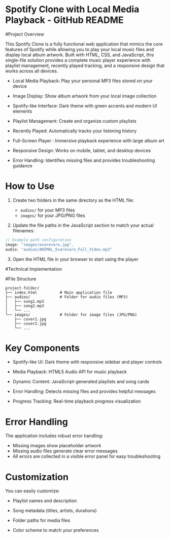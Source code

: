 # Spotify Clone with Local Media Playback - GitHub README

#Project Overview

This Spotify Clone is a fully functional web application that mimics the core features of Spotify while allowing you to play your local music files and display local album artwork. Built with HTML, CSS, and JavaScript, this single-file solution provides a complete music player experience with playlist management, recently played tracking, and a responsive design that works across all devices.




- Local Media Playback: Play your personal MP3 files stored on your device

- Image Display: Show album artwork from your local image collection

- Spotify-like Interface: Dark theme with green accents and modern UI elements

- Playlist Management: Create and organize custom playlists

- Recently Played: Automatically tracks your listening history

- Full-Screen Player : Immersive playback experience with large album art

- Responsive Design: Works on mobile, tablet, and desktop devices

- Error Handling: Identifies missing files and provides troubleshooting guidance

# How to Use

1. Create two folders in the same directory as the HTML file:
   - `audios/` for your MP3 files
   - `images/` for your JPG/PNG files

2. Update the file paths in the JavaScript section to match your actual filenames:

```javascript
// Example path configuration
image: "images/evarevaro.jpg",
audio: "audios/ANIMAL_Evarevaro_Full_Video.mp3"
```

3. Open the HTML file in your browser to start using the player

#Technical Implementation

#File Structure
```
project-folder/
├── index.html          # Main application file
├── audios/             # Folder for audio files (MP3)
│   ├── song1.mp3
│   ├── song2.mp3
│   └── ...
└── images/             # Folder for image files (JPG/PNG)
    ├── cover1.jpg
    ├── cover2.jpg
    └── ...
```

# Key Components
- Spotify-like UI: Dark theme with responsive sidebar and player controls

- Media Playback: HTML5 Audio API for music playback

- Dynamic Content: JavaScript-generated playlists and song cards

- Error Handling: Detects missing files and provides helpful messages

- Progress Tracking: Real-time playback progress visualization

# Error Handling
The application includes robust error handling:
- Missing images show placeholder artwork
- Missing audio files generate clear error messages
- All errors are collected in a visible error panel for easy troubleshooting

# Customization

You can easily customize:
- Playlist names and description 

- Song metadata (titles, artists, durations)

- Folder paths for media files

- Color scheme to match your preferences

 